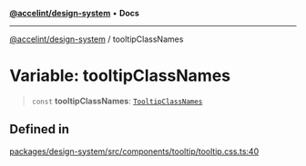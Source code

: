 [**@accelint/design-system**](../README.md) • **Docs**

***

[@accelint/design-system](../README.md) / tooltipClassNames

# Variable: tooltipClassNames

> `const` **tooltipClassNames**: [`TooltipClassNames`](../type-aliases/TooltipClassNames.md)

## Defined in

[packages/design-system/src/components/tooltip/tooltip.css.ts:40](https://github.com/gohypergiant/standard-toolkit/blob/258694cea8ed8bbd956b3cf5da47c2c9debcf127/packages/design-system/src/components/tooltip/tooltip.css.ts#L40)
